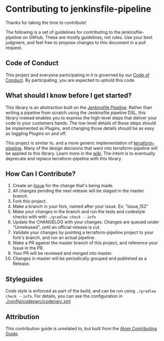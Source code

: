 # Contributing to jenkinsfile-pipeline

Thanks for taking the time to contribute!

The following is a set of guidelines for contributing to the jenkinsfile-pipeline on GitHub. These are mostly guidelines, not rules. Use your best judgment, and feel free to propose changes to this document in a pull request.

## Code of Conduct

This project and everyone participating in it is governed by our [Code of Conduct](https://github.com/manheim/jenkinsfile-pipeline/blob/master/CODE_OF_CONDUCT.md). By participating, you are expected to uphold this code.

## What should I know before I get started?

This library is an abstraction built on the [Jenkinsfile Pipeline](https://www.jenkins.io/doc/book/pipeline/).  Rather than writing a pipeline from scratch using the Jenkinsfile pipeline DSL, this library instead enables you to express the high-level steps that deliver your code to your customers hands.  The low-level details of those steps should be implemented as Plugins, and changing those details should be as easy as toggling Plugins on and off.

This project is similar to, and a more generic implementation of [terraform-pipeline](https://github.com/manheim/terraform-pipeline).  Many of the design decisions that went into terraform-pipeline will be applied to this library.  Learn more in the [wiki](https://github.com/manheim/terraform-pipeline/wiki).  The intent is to eventually deprecate and replace terraform-pipeline with this library.

## How Can I Contribute?

1.  Create an [Issue](https://github.com/manheim/jenkinsfile-pipeline/issues) for the change that's being made.
2.  All changes pending the next release will be staged in the master branch.
3.  Fork this project.
4.  Make a branch in your fork, named after your issue. Ex: "issue_152"
5.  Make your changes in the branch and run the tests and codestyle checks with with `./gradlew check --info`
6.  Update the CHANGELOG with your changes. Changes are queued under "Unreleased", until an official release is cut.
7.  Validate your changes by pointing a terraform-pipeline project to your fork's branch, and run an actual pipeline.
8.  Make a PR against the master branch of this project, and reference your Issue in the PR.
9.  Your PR will be reviewed and merged into master.
10.  Changes in master will be periodically grouped and published as a Release.

## Styleguides

Code style is enforced as part of the build, and can be run using `./gradlew check --info`.  For details, you can see the configuration in [./config/codenarc/codenarc.xml](https://github.com/manheim/jenkinsfile-pipeline/blob/master/config/codenarc/codenarc.xml)

## Attribution

This contribution guide is unrelated to, but built from the [Atom Contributing Guide](https://github.com/atom/atom/blob/master/CONTRIBUTING.md).
